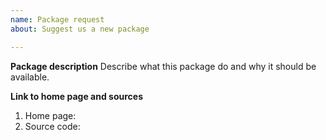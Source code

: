 ```yaml
---
name: Package request
about: Suggest us a new package

---
```


<!-- Important note: motivating 'why this package is needed' will most likely give the package higher priority in the developer's TODO-list. -->

**Package description**
Describe what this package do and why it should be available.

**Link to home page and sources**
1. Home page:
2. Source code:
